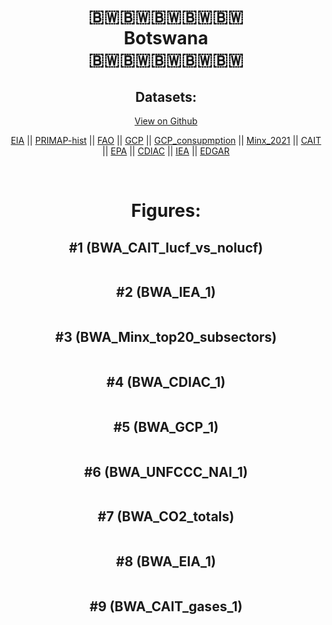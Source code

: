 
<center>
<h1 align="center">
🇧🇼🇧🇼🇧🇼🇧🇼🇧🇼
<br>
Botswana
<br>
🇧🇼🇧🇼🇧🇼🇧🇼🇧🇼
</h1>
<h2>Datasets:</h2>
<p><a href="https://github.com/dquintani/GreenhouseData/tree/master/country_data/BWA_Botswana/data">View on Github</a>
<br></p><p><a href="data/BWA_EIA.csv">EIA</a> || <a href="data/BWA_PRIMAP-hist.csv">PRIMAP-hist</a> || <a href="data/BWA_FAO.csv">FAO</a> || <a href="data/BWA_GCP.csv">GCP</a> || <a href="data/BWA_GCP_consupmption.csv">GCP_consupmption</a> || <a href="data/BWA_Minx_2021.csv">Minx_2021</a> || <a href="data/BWA_CAIT.csv">CAIT</a> || <a href="data/BWA_EPA.csv">EPA</a> || <a href="data/BWA_CDIAC.csv">CDIAC</a> || <a href="data/BWA_IEA.csv">IEA</a> || <a href="data/BWA_EDGAR.csv">EDGAR</a></p><p><br></p>
<h1>Figures:</h1><h2>#1 (BWA_CAIT_lucf_vs_nolucf)</h2>
<p><img alt="" src="figures/BWA_CAIT_lucf_vs_nolucf.png" /></p><h2>#2 (BWA_IEA_1)</h2>
<p><img alt="" src="figures/BWA_IEA_1.png" /></p><h2>#3 (BWA_Minx_top20_subsectors)</h2>
<p><img alt="" src="figures/BWA_Minx_top20_subsectors.png" /></p><h2>#4 (BWA_CDIAC_1)</h2>
<p><img alt="" src="figures/BWA_CDIAC_1.png" /></p><h2>#5 (BWA_GCP_1)</h2>
<p><img alt="" src="figures/BWA_GCP_1.png" /></p><h2>#6 (BWA_UNFCCC_NAI_1)</h2>
<p><img alt="" src="figures/BWA_UNFCCC_NAI_1.png" /></p><h2>#7 (BWA_CO2_totals)</h2>
<p><img alt="" src="figures/BWA_CO2_totals.png" /></p><h2>#8 (BWA_EIA_1)</h2>
<p><img alt="" src="figures/BWA_EIA_1.png" /></p><h2>#9 (BWA_CAIT_gases_1)</h2>
<p><img alt="" src="figures/BWA_CAIT_gases_1.png" /></p>